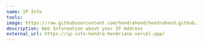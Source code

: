 ```yaml
---
name: IP Info
tools: 
image: https://raw.githubusercontent.com/hendrahend/hendrahend.github.io/main/images/project4.png
description: Web Information about your IP Address
external_url: https://ip-info-hendra-hendriana.vercel.app/
---
```

